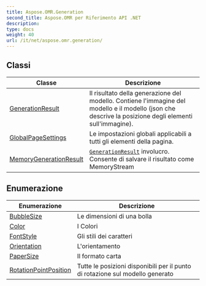 ```yaml
---
title: Aspose.OMR.Generation
second_title: Aspose.OMR per Riferimento API .NET
description: 
type: docs
weight: 40
url: /it/net/aspose.omr.generation/
---
```



## Classi

| Classe | Descrizione |
| --- | --- |
| [GenerationResult](./generationresult/) | Il risultato della generazione del modello. Contiene l'immagine del modello e il modello (json che descrive la posizione degli elementi sull'immagine). |
| [GlobalPageSettings](./globalpagesettings/) | Le impostazioni globali applicabili a tutti gli elementi della pagina. |
| [MemoryGenerationResult](./memorygenerationresult/) | [`GenerationResult`](../aspose.omr.generation/generationresult/) involucro. Consente di salvare il risultato come MemoryStream |
## Enumerazione

| Enumerazione | Descrizione |
| --- | --- |
| [BubbleSize](./bubblesize/) | Le dimensioni di una bolla |
| [Color](./color/) | I Colori |
| [FontStyle](./fontstyle/) | Gli stili dei caratteri |
| [Orientation](./orientation/) | L'orientamento |
| [PaperSize](./papersize/) | Il formato carta |
| [RotationPointPosition](./rotationpointposition/) | Tutte le posizioni disponibili per il punto di rotazione sul modello generato |


